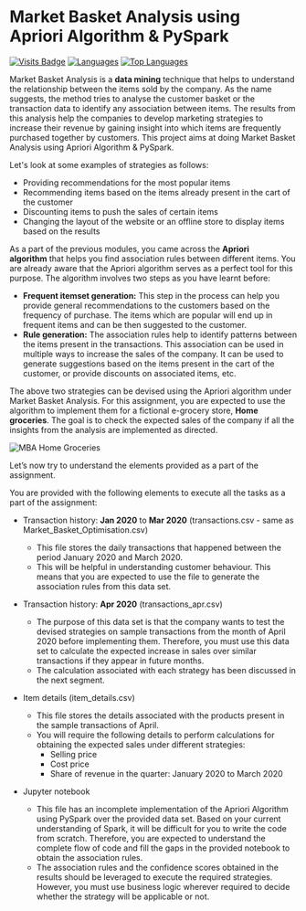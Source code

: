 # Market Basket Analysis using Apriori Algorithm & PySpark

[![Visits Badge](https://badges.pufler.dev/visits/Mathews-Tom/Market_Basket_Analysis_Apriori_PySpark)](#)
[![Languages](https://img.shields.io/github/languages/count/Mathews-Tom/Market_Basket_Analysis_Apriori_PySpark)](#)
[![Top Languages](https://img.shields.io/github/languages/top/Mathews-Tom/Market_Basket_Analysis_Apriori_PySpark?style=flat-square
)](#)

Market Basket Analysis is a **data mining** technique that helps to understand the relationship between the items sold by the company. As the name suggests, the method tries to analyse the customer basket or the transaction data to identify any association between items. The results from this analysis help the companies to develop marketing strategies to increase their revenue by gaining insight into which items are frequently purchased together by customers. This project aims at doing Market Basket Analysis using Apriori Algorithm & PySpark.

Let's look at some examples of strategies as follows:

- Providing recommendations for the most popular items
- Recommending items based on the items already present in the cart of the customer
- Discounting items to push the sales of certain items
- Changing the layout of the website or an offline store to display items based on the results

As a part of the previous modules, you came across the **Apriori algorithm** that helps you find association rules between different items. You are already aware that the Apriori algorithm serves as a perfect tool for this purpose. The algorithm involves two steps as you have learnt before:

- **Frequent itemset generation:** This step in the process can help you provide general recommendations to the customers based on the frequency of purchase. The items which are popular will end up in frequent items and can be then suggested to the customer.
- **Rule generation:** The association rules help to identify patterns between the items present in the transactions. This association can be used in multiple ways to increase the sales of the company. It can be used to generate suggestions based on the items present in the cart of the customer, or provide discounts on associated items, etc.

The above two strategies can be devised using the Apriori algorithm under Market Basket Analysis. For this assignment, you are expected to use the algorithm to implement them for a fictional e-grocery store, **Home groceries**. The goal is to check the expected sales of the company if all the insights from the analysis are implemented as directed.

![MBA Home Groceries](https://i.ibb.co/pjZHmq8/MBA-Home-Groceries.jpg)

Let’s now try to understand the elements provided as a part of the assignment.

You are provided with the following elements to execute all the tasks as a part of the assignment:

- Transaction history: **Jan 2020** to **Mar 2020** (transactions.csv - same as Market_Basket_Optimisation.csv)
  - This file stores the daily transactions that happened between the period January 2020 and March 2020.
  - This will be helpful in understanding customer behaviour. This means that you are expected to use the file to generate the association rules from this data set.

- Transaction history: **Apr 2020** (transactions_apr.csv)
  - The purpose of this data set is that the company wants to test the devised strategies on sample transactions from the month of April 2020 before implementing them. Therefore, you must use this data set to calculate the expected increase in sales over similar transactions if they appear in future months.
  - The calculation associated with each strategy has been discussed in the next segment.

- Item details (item_details.csv)
  - This file stores the details associated with the products present in the sample transactions of April.
  - You will require the following details to perform calculations for obtaining the expected sales under different strategies:
    - Selling price
    - Cost price
    - Share of revenue in the quarter: January 2020 to March 2020

- Jupyter notebook
  - This file has an incomplete implementation of the Apriori Algorithm using PySpark over the provided data set. Based on your current understanding of Spark, it will be difficult for you to write the code from scratch. Therefore, you are expected to understand the complete flow of code and fill the gaps in the provided notebook to obtain the association rules.
  - The association rules and the confidence scores obtained in the results should be leveraged to execute the required strategies. However, you must use business logic wherever required to decide whether the strategy will be applicable or not.
